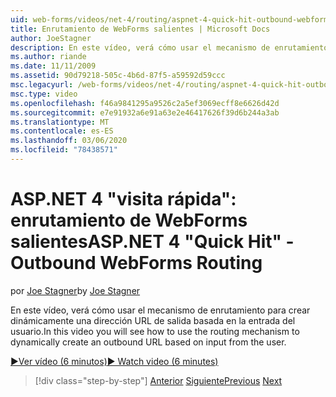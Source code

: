```yaml
---
uid: web-forms/videos/net-4/routing/aspnet-4-quick-hit-outbound-webforms-routing
title: Enrutamiento de WebForms salientes | Microsoft Docs
author: JoeStagner
description: En este vídeo, verá cómo usar el mecanismo de enrutamiento para crear dinámicamente una dirección URL de salida basada en la entrada del usuario.
ms.author: riande
ms.date: 11/11/2009
ms.assetid: 90d79218-505c-4b6d-87f5-a59592d59ccc
msc.legacyurl: /web-forms/videos/net-4/routing/aspnet-4-quick-hit-outbound-webforms-routing
msc.type: video
ms.openlocfilehash: f46a9841295a9526c2a5ef3069ecff8e6626d42d
ms.sourcegitcommit: e7e91932a6e91a63e2e46417626f39d6b244a3ab
ms.translationtype: MT
ms.contentlocale: es-ES
ms.lasthandoff: 03/06/2020
ms.locfileid: "78438571"
---
```

# <a name="aspnet-4-quick-hit---outbound-webforms-routing"></a><span data-ttu-id="ebe5f-103">ASP.NET 4 "visita rápida": enrutamiento de WebForms salientes</span><span class="sxs-lookup"><span data-stu-id="ebe5f-103">ASP.NET 4 "Quick Hit" - Outbound WebForms Routing</span></span>

<span data-ttu-id="ebe5f-104">por [Joe Stagner](https://github.com/JoeStagner)</span><span class="sxs-lookup"><span data-stu-id="ebe5f-104">by [Joe Stagner](https://github.com/JoeStagner)</span></span>

<span data-ttu-id="ebe5f-105">En este vídeo, verá cómo usar el mecanismo de enrutamiento para crear dinámicamente una dirección URL de salida basada en la entrada del usuario.</span><span class="sxs-lookup"><span data-stu-id="ebe5f-105">In this video you will see how to use the routing mechanism to dynamically create an outbound URL based on input from the user.</span></span> 

[<span data-ttu-id="ebe5f-106">&#9654;Ver vídeo (6 minutos)</span><span class="sxs-lookup"><span data-stu-id="ebe5f-106">&#9654; Watch video (6 minutes)</span></span>](https://channel9.msdn.com/Blogs/ASP-NET-Site-Videos/aspnet-4-quick-hit-outbound-webforms-routing)

> [!div class="step-by-step"]
> <span data-ttu-id="ebe5f-107">[Anterior](aspnet-4-quick-hit-declarative-webforms-routing.md)
> [Siguiente](how-do-i-use-routing-with-aspnet-web-forms.md)</span><span class="sxs-lookup"><span data-stu-id="ebe5f-107">[Previous](aspnet-4-quick-hit-declarative-webforms-routing.md)
[Next](how-do-i-use-routing-with-aspnet-web-forms.md)</span></span>
